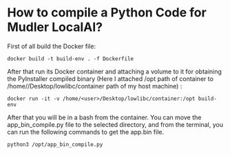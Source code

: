 # How to compile a Python Code for Mudler LocalAI?

First of all build the Docker file:

```
docker build -t build-env . -f Dockerfile
```

After that run its Docker container and attaching a volume to it for obtaining the PyInstaller compiled binary (Here I attached /opt path of container to /home/<user>/Desktop/lowlibc/container path of my host machine) :

```
docker run -it -v /home/<user>/Desktop/lowlibc/container:/opt build-env
```

After that you will be in a bash from the container. You can move the app_bin_compile.py file to the selected directory, and from the terminal, you can run the following commands to get the app.bin file.

```
python3 /opt/app_bin_compile.py
```

